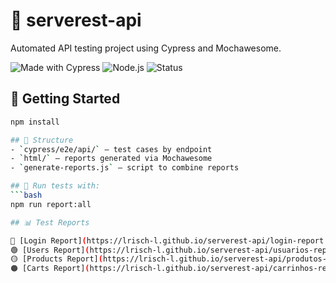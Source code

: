 # 🧪 serverest-api

Automated API testing project using Cypress and Mochawesome.

![Made with Cypress](https://img.shields.io/badge/Cypress-automation-brightgreen?logo=cypress)
![Node.js](https://img.shields.io/badge/Node.js-v18.17.0-blue?logo=node.js)
![Status](https://img.shields.io/badge/tests-passing-brightgreen)

## 🚀 Getting Started

```bash
npm install

## 📂 Structure
- `cypress/e2e/api/` – test cases by endpoint
- `html/` – reports generated via Mochawesome
- `generate-reports.js` – script to combine reports

## 🚀 Run tests with:
```bash
npm run report:all

## 📊 Test Reports

🔹 [Login Report](https://lrisch-l.github.io/serverest-api/login-report.html)  
🟢 [Users Report](https://lrisch-l.github.io/serverest-api/usuarios-report.html)  
🟡 [Products Report](https://lrisch-l.github.io/serverest-api/produtos-report.html)  
🟠 [Carts Report](https://lrisch-l.github.io/serverest-api/carrinhos-report.html)

 



